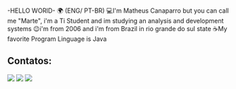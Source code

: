  -HELLO WORlD- 🌍 (ENG/ PT-BR)
💻I'm Matheus Canaparro but you can call me "Marte", i'm a Ti Student and im studying an analysis and development systems
😉i'm from 2006 and i'm from Brazil in rio grande do sul state
☕My favorite Program Linguage is Java

## Contatos:
<div>
<a href="https://instagram.com/Marte_stillinsk" target="_blank"><img loading="lazy" src="https://img.shields.io/badge/-Instagram-%23E4405F?style=for-the-badge&logo=instagram&logoColor=white" target="_blank"></a>
<a href = "mailto:canaparromatheus@gmail.com"><img loading="lazy" src="https://img.shields.io/badge/Gmail-D14836?style=for-the-badge&logo=gmail&logoColor=white" target="_blank"></a>
<a href="https://www.linkedin.com/in/Matheus-Aurélio-Canaparro" target="_blank"><img loading="lazy" src="https://img.shields.io/badge/-LinkedIn-%230077B5?style=for-the-badge&logo=linkedin&logoColor=white" target="_blank"></a>   
</div>
